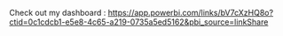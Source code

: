 Check out my dashboard : https://app.powerbi.com/links/bV7cXzHQ8o?ctid=0c1cdcb1-e5e8-4c65-a219-0735a5ed5162&pbi_source=linkShare
